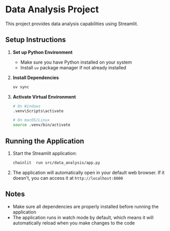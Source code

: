 # Data Analysis Project

This project provides data analysis capabilities using Streamlit.

## Setup Instructions

1. **Set up Python Environment**
   - Make sure you have Python installed on your system
   - Install `uv` package manager if not already installed

2. **Install Dependencies**
   ```bash
   uv sync
   ```

3. **Activate Virtual Environment**
   ```bash
   # On Windows
   .venv\Scripts\activate
   
   # On macOS/Linux
   source .venv/bin/activate
   ```

## Running the Application

1. Start the Streamlit application:
   ```bash
   chainlit  run src/data_analysis/app.py
   ```

2. The application will automatically open in your default web browser. If it doesn't, you can access it at `http://localhost:8000`

## Notes
- Make sure all dependencies are properly installed before running the application
- The application runs in watch mode by default, which means it will automatically reload when you make changes to the code
